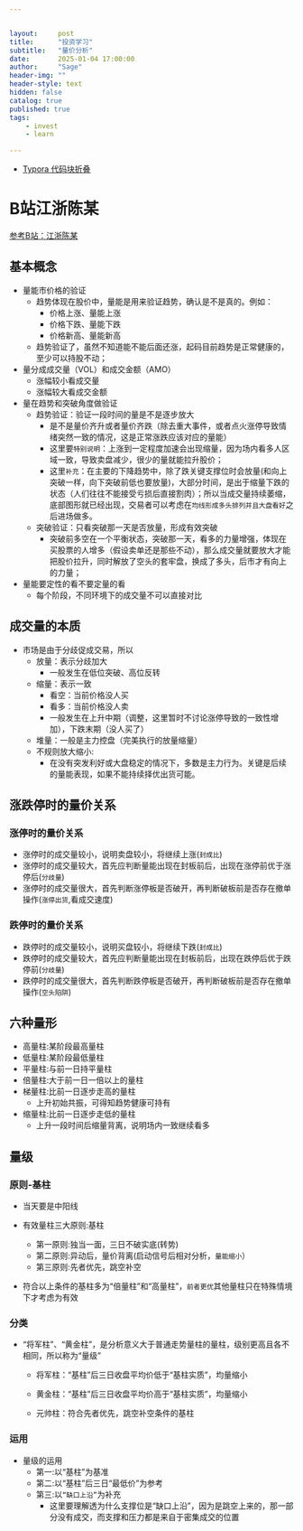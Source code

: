 ```yaml
---


layout:     post
title:      "投资学习"
subtitle:   "量价分析"
date:       2025-01-04 17:00:00
author:     "Sage"
header-img: ""
header-style: text
hidden: false
catalog: true
published: true
tags:
    - invest
    - learn

---
```


- [Typora 代码块折叠](https://blog.csdn.net/shisanxiang_/article/details/136006137)

# B站江浙陈某

[参考B站：江浙陈某](https://space.bilibili.com/1609483218/channel/collectiondetail?sid=794805)

## 基本概念

- 量能市价格的验证
  - 趋势体现在股价中，量能是用来验证趋势，确认是不是真的。例如：
    - 价格上涨、量能上涨
    - 价格下跌、量能下跌
    - 价格新高、量能新高
  - 趋势验证了，虽然不知道能不能后面还涨，起码目前趋势是正常健康的，至少可以持股不动；
- 量分成成交量（VOL）和成交金额（AMO）
  - 涨幅较小看成交量
  - 涨幅较大看成交金额
- 量在趋势和突破角度做验证
  - 趋势验证：验证一段时间的量是不是逐步放大
    - 是不是量价齐升或者量价齐跌（除去重大事件，或者点火涨停导致情绪突然一致的情况，这是正常涨跌应该对应的量能）
    - 这里要`特别说明`：上涨到一定程度加速会出现缩量，因为场内看多人区域一致，导致卖盘减少，很少的量就能拉升股价；
    - 这里`补充`：在主要的下降趋势中，除了跌关键支撑位时会放量(和向上突破一样，向下突破前低也要放量)，大部分时间，是出于缩量下跌的状态（人们往往不能接受亏损后直接割肉）；所以当成交量持续萎缩，底部图形就已经出现，交易者可以考虑在`均线形成多头排列并且大盘看好`之后进场做多。
  - 突破验证：只看突破那一天是否放量，形成有效突破
    - 突破前多空在一个平衡状态，突破那一天，看多的力量增强，体现在买股票的人增多（假设卖单还是那些不动），那么成交量就要放大才能把股价拉升，同时解放了空头的套牢盘，换成了多头，后市才有向上的力量；
- 量能要定性的看不要定量的看
  - 每个阶段，不同环境下的成交量不可以直接对比

## 成交量的本质

- 市场是由于分歧促成交易，所以
  - 放量：表示分歧加大
    - 一般发生在低位突破、高位反转
  - 缩量：表示一致
    - 看空：当前价格没人买
    - 看多：当前价格没人卖
    - 一般发生在上升中期（调整，这里暂时不讨论涨停导致的一致性增加），下跌末期（没人买了）
  - 堆量：一般是主力控盘（完美执行的放量缩量）
  - 不规则放大缩小:
    - 在没有突发利好或大盘稳定的情况下，多数是主力行为。关键是后续的量能表现，如果不能持续择优出货可能。

## 涨跌停时的量价关系

### 涨停时的量价关系

- 涨停时的成交量较小，说明卖盘较小，将继续上涨(`封成比`)
- 涨停时的成交量较大，首先应判断量能出现在封板前后，出现在涨停前优于涨停后(`分歧量`)
- 涨停时的成交量很大，首先判断涨停板是否破开，再判断破板前是否存在撤单操作(`涨停出货`,看成交速度)

### 跌停时的量价关系

- 跌停时的成交量较小，说明买盘较小，将继续下跌(`封成比`)
- 跌停时的成交量较大，首先应判断量能出现在封板前后，出现在跌停后优于跌停前(`分歧量`)
- 跌停时的成交量很大，首先判断跌停板是否破开，再判断破板前是否存在撤单操作(`空头陷阱`)

## 六种量形

- 高量柱:某阶段最高量柱
- 低量柱:某阶段最低量柱
- 平量柱:与前一日持平量柱
- 倍量柱:大于前一日一倍以上的量柱
- 梯量柱:比前一日逐步走高的量柱
  - 上升初始共振，可得知趋势健康可持有
- 缩量柱:比前一日逐步走低的量柱
  - 上升一段时间后缩量背离，说明场内一致继续看多

## 量级

### 原则-基柱

- 当天要是中阳线

- 有效量柱三大原则:基柱
  - 第一原则:独当一面，三日不破实底(转势)
  - 第二原则:异动后，量价背离(启动信号后相对分析，`量能缩小`）
  - 第三原则:先者优先，跳空补空
- 符合以上条件的基柱多为“倍量柱”和“高量柱”，`前者更优`其他量柱只在特殊情境下才考虑为有效

### 分类

- “将军柱”、“黄金柱”，是分析意义大于普通走势量柱的量柱，级别更高且各不相同，所以称为“量级”
  - 将军柱：“基柱”后三日收盘平均价低于“基柱实质”，均量缩小

  - 黄金柱：“基柱”后三日收盘平均价高于“基柱实质”，均量缩小

  - 元帅柱：符合先者优先，跳空补空条件的基柱


### 运用

- 量级的运用
  - 第一:以“基柱”为基准
  - 第二:以“基柱”后三日“最低价”为参考
  - 第三:以`“缺口上沿”`为补充
    - 这里要理解透为什么支撑位是“缺口上沿”，因为是跳空上来的，那一部分没有成交，而支撑和压力都是来自于密集成交的位置
